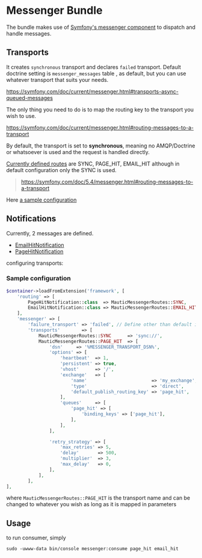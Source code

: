 # Messenger Bundle

The bundle makes use of [Symfony's messenger component](https://symfony.com/doc/5.4/messenger.html) to dispatch and handle messages. 

## Transports

It creates `synchronous` transport and declares `failed` transport. Default doctrine setting is `messenger_messages` table
, as default, but you can use whatever transport that suits your needs.

https://symfony.com/doc/current/messenger.html#transports-async-queued-messages

The only thing you need to do is to map the routing key to the transport you wish to use.

https://symfony.com/doc/current/messenger.html#routing-messages-to-a-transport

By default, the transport is set to **synchronous**, meaning no AMQP/Doctrine or whatsoever is used and the request is handled directly.

[Currently defined routes](MauticMessengerRoutes.php) are SYNC, PAGE_HIT, EMAIL_HIT although in default configuration only the SYNC is used.

> https://symfony.com/doc/5.4/messenger.html#routing-messages-to-a-transport

Here [a sample configuration](#sample-configuration)

## Notifications

Currently, 2 messages are defined.
 * [EmailHitNotification](app/bundles/MessengerBundle/Message/EmailHitNotification.php)
 * [PageHitNotification](app/bundles/MessengerBundle/Message/PageHitNotification.php)

configuring transports:


### Sample configuration
```php
$container->loadFromExtension('framework', [
    'routing' => [
        PageHitNotification::class  => MauticMessengerRoutes::SYNC,
        EmailHitNotification::class => MauticMessengerRoutes::EMAIL_HIT,
    ],
    'messenger' => [
        'failure_transport' => 'failed', // Define other than default if you wish
        'transports'        => [
            MauticMessengerRoutes::SYNC      => 'sync://',
            MauticMessengerRoutes::PAGE_HIT  => [
                'dsn'     => '%MESSENGER_TRANSPORT_DSN%',
                'options' => [
                    'heartbeat'  => 1,
                    'persistent' => true,
                    'vhost'      => '/',
                    'exchange'   => [
                        'name'                        => 'my_exchange',
                        'type'                        => 'direct',
                        'default_publish_routing_key' => 'page_hit',
                    ],
                    'queues'     => [
                        'page_hit' => [
                            'binding_keys' => ['page_hit'],
                        ],
                    ],
                ],

                'retry_strategy' => [
                    'max_retries' => 5,
                    'delay'       => 500,
                    'multiplier'  => 3,
                    'max_delay'   => 0,
                ],
            ],
        ],
],
```
where `MauticMessengerRoutes::PAGE_HIT` is the transport name and can be changed to whatever you wish as long as it is mapped in parameters

## Usage

to run consumer, simply 
```shell
sudo -uwww-data bin/console messenger:consume page_hit email_hit
```
